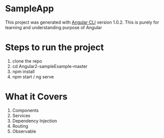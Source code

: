# SampleApp

This project was generated with [Angular CLI](https://github.com/angular/angular-cli) version 1.0.2.
This is purely for learning and understanding purpose of Angular

# Steps to run the project
1. clone the repo
2. cd Angular2-sampleExample-master
3. npm install
4. npm start / ng serve


# What it Covers
1. Components
2. Services
3. Dependency Injection
4. Routing
5. Observable
